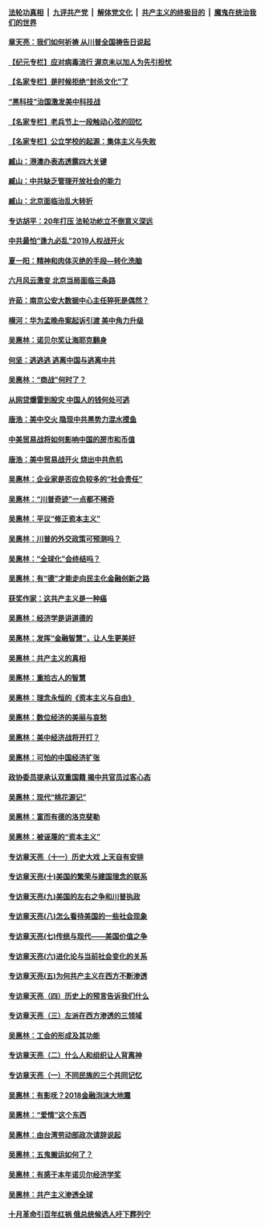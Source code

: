 ####  [法轮功真相](../../../../basic/blob/master/README.md?t=06230404) &nbsp;|&nbsp; [九评共产党](../../../../9ping.md/blob/master/README.md?t=06230404) &nbsp;|&nbsp; [解体党文化](../../../../jtdwh.md/blob/master/README.md?t=06230404)  &nbsp;|&nbsp; [共产主义的终极目的](../../../../gczydzjmd.md/blob/master/README.md?t=06230404) &nbsp;|&nbsp; [魔鬼在统治我们的世界](../../../../mgztzwmdsj.md/blob/master/README.md?t=06230404) 

#### [章天亮：我们如何祈祷 从川普全国祷告日说起](../pages/nsc423/n11944627.md?t=06230404) 

#### [【纪元专栏】应对病毒流行 渥京未以加人为先引担忧](../pages/nsc423/n11875714.md?t=06230404) 

#### [【名家专栏】是时候拒绝“封杀文化”了](../pages/nsc423/n11814093.md?t=06230404) 

#### [“黑科技”治国激发美中科技战](../pages/nsc423/n11638056.md?t=06230404) 

#### [【名家专栏】老兵节上一段触动心弦的回忆](../pages/nsc423/n11646016.md?t=06230404) 

#### [【名家专栏】公立学校的起源：集体主义与失败](../pages/nsc423/n11601833.md?t=06230404) 

#### [臧山：港澳办表态透露四大关键](../pages/nsc423/n11421628.md?t=06230404) 

#### [臧山：中共缺乏管理开放社会的能力](../pages/nsc423/n11407457.md?t=06230404) 

#### [臧山：北京面临治乱大转折](../pages/nsc423/n11406895.md?t=06230404) 

#### [专访胡平：20年打压 法轮功屹立不倒意义深远](../pages/nsc423/n11398800.md?t=06230404) 

#### [中共最怕“逢九必乱”2019人权战开火](../pages/nsc423/n11385248.md?t=06230404) 

#### [夏一阳：精神和肉体灭绝的手段—转化洗脑](../pages/nsc423/n11368250.md?t=06230404) 

#### [六月风云激变 北京当局面临三条路](../pages/nsc423/n11313668.md?t=06230404) 

#### [许茹：南京公安大数据中心主任猝死是偶然？](../pages/nsc423/n11064744.md?t=06230404) 

#### [横河：华为孟晚舟案起诉引渡 美中角力升级](../pages/nsc423/n11027230.md?t=06230404) 

#### [吴惠林：诺贝尔奖让海耶克翻身](../pages/nsc423/n10890049.md?t=06230404) 

#### [何坚：逃逃逃 逃离中国与逃离中共](../pages/nsc423/n10592891.md?t=06230404) 

#### [吴惠林：“商战”何时了？](../pages/nsc423/n10573558.md?t=06230404) 

#### [从网贷爆雷到股灾 中国人的钱何处可逃](../pages/nsc423/n10572800.md?t=06230404) 

#### [唐浩：美中交火 隐现中共黑势力混水摸鱼](../pages/nsc423/n10544040.md?t=06230404) 

#### [中美贸易战将如何影响中国的房市和币值](../pages/nsc423/n10543697.md?t=06230404) 

#### [唐浩：美中贸易战开火 烧出中共危机](../pages/nsc423/n10540126.md?t=06230404) 

#### [吴惠林：企业家是否应负较多的“社会责任”](../pages/nsc423/n10535022.md?t=06230404) 

#### [吴惠林：“川普奇迹”一点都不稀奇](../pages/nsc423/n10512808.md?t=06230404) 

#### [吴惠林：平议“修正资本主义”](../pages/nsc423/n10495724.md?t=06230404) 

#### [吴惠林：川普的外交政策可预测吗？](../pages/nsc423/n10462387.md?t=06230404) 

#### [吴惠林：“全球化”会终结吗？](../pages/nsc423/n10452838.md?t=06230404) 

#### [吴惠林：有“德”才能走向民主化金融创新之路](../pages/nsc423/n10432292.md?t=06230404) 

#### [获奖作家：这共产主义是一种癌](../pages/nsc423/n10431541.md?t=06230404) 

#### [吴惠林：经济学是讲道德的](../pages/nsc423/n10398014.md?t=06230404) 

#### [吴惠林：发挥“金融智慧”，让人生更美好](../pages/nsc423/n10375019.md?t=06230404) 

#### [吴惠林：共产主义的真相](../pages/nsc423/n10351394.md?t=06230404) 

#### [吴惠林：重拾古人的智慧](../pages/nsc423/n10337691.md?t=06230404) 

#### [吴惠林：理念永恒的《资本主义与自由》](../pages/nsc423/n10316274.md?t=06230404) 

#### [吴惠林：数位经济的美丽与哀愁](../pages/nsc423/n10292946.md?t=06230404) 

#### [吴惠林：美中经济战将开打？](../pages/nsc423/n10258825.md?t=06230404) 

#### [吴惠林：可怕的中国经济扩张](../pages/nsc423/n10219147.md?t=06230404) 

#### [政协委员提承认双重国籍 揭中共官员过客心态](../pages/nsc423/n10208809.md?t=06230404) 

#### [吴惠林：现代“桃花源记”](../pages/nsc423/n10185234.md?t=06230404) 

#### [吴惠林：富而有德的洛克斐勒](../pages/nsc423/n10142264.md?t=06230404) 

#### [吴惠林：被诬蔑的“资本主义”](../pages/nsc423/n10124816.md?t=06230404) 

#### [专访章天亮（十一）历史大戏 上天自有安排](../pages/nsc423/n10094905.md?t=06230404) 

#### [专访章天亮(十)美国的繁荣与建国理念的联系](../pages/nsc423/n10094899.md?t=06230404) 

#### [专访章天亮(九)美国的左右之争和川普执政](../pages/nsc423/n10094889.md?t=06230404) 

#### [专访章天亮(八)怎么看待美国的一些社会现象](../pages/nsc423/n10094857.md?t=06230404) 

#### [专访章天亮(七)传统与现代——美国价值之争](../pages/nsc423/n10093140.md?t=06230404) 

#### [专访章天亮(六)进化论与当前社会变化的关系](../pages/nsc423/n10092036.md?t=06230404) 

#### [专访章天亮(五)为何共产主义在西方不断渗透](../pages/nsc423/n10083620.md?t=06230404) 

#### [专访章天亮（四）历史上的预言告诉我们什么](../pages/nsc423/n10083606.md?t=06230404) 

#### [专访章天亮（三）左派在西方渗透的三领域](../pages/nsc423/n10081115.md?t=06230404) 

#### [吴惠林：工会的形成及其功能](../pages/nsc423/n10080633.md?t=06230404) 

#### [专访章天亮（二）什么人和组织让人背离神](../pages/nsc423/n10076637.md?t=06230404) 

#### [专访章天亮（一）不同民族的三个共同记忆](../pages/nsc423/n10074188.md?t=06230404) 

#### [吴惠林：有影呒？2018金融泡沫大地震](../pages/nsc423/n10040534.md?t=06230404) 

#### [吴惠林：“爱情”这个东西](../pages/nsc423/n10019423.md?t=06230404) 

#### [吴惠林：由台湾劳动部政次请辞说起](../pages/nsc423/n9979679.md?t=06230404) 

#### [吴惠林：五鬼搬运如何了？](../pages/nsc423/n9925338.md?t=06230404) 

#### [吴惠林：有感于本年诺贝尔经济学奖](../pages/nsc423/n9871883.md?t=06230404) 

#### [吴惠林：共产主义渗透全球](../pages/nsc423/n9812748.md?t=06230404) 

#### [十月革命引百年红祸 俄总统候选人吁下葬列宁](../pages/nsc423/n9810182.md?t=06230404) 

